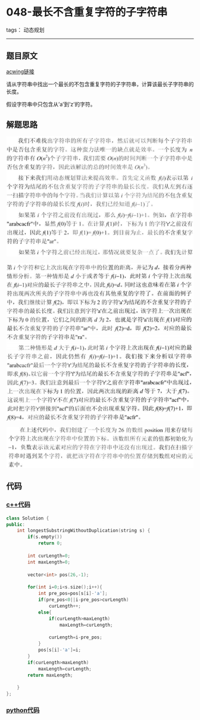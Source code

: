 # 048-最长不含重复字符的子字符串

tags： 动态规划

---

## 题目原文

[acwing链接](https://www.acwing.com/problem/content/57/)

请从字符串中找出一个最长的不包含重复字符的子字符串，计算该最长子字符串的长度。

假设字符串中只包含从’a’到’z’的字符。

## 解题思路

![1563156526763](img/readme.assets/1563156526763.png)

![1563156538752](img/readme.assets/1563156538752.png)

![1563156548398](img/readme.assets/1563156548398.png)

## 代码

### [c++代码](./src/cpp/048-最长不含重复字符的子字符串.cpp)

```c++
class Solution {
public:
    int longestSubstringWithoutDuplication(string s) {
        if(s.empty())
            return 0;
        
        int curLength=0;
        int maxLength=0;
        
        vector<int> pos(26,-1);
        
        for(int i=0;i<s.size();i++){
            int pre_pos=pos[s[i]-'a'];
            if(pre_pos<0||i-pre_pos>curLength)
                curLength++;
            else{
                if(curLength>maxLength)
                    maxLength=curLength;
                
                curLength=i-pre_pos;
            }
            pos[s[i]-'a']=i;
        }
        if(curLength>maxLength)
            maxLength=curLength;
        return maxLength;
        
    }
};
```

### [python代码](./src/python/048-最长不含重复字符的子字符串.py)

```python

```
